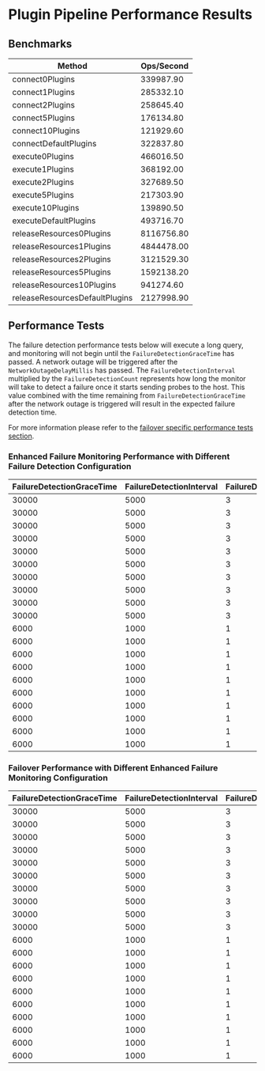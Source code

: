 # Plugin Pipeline Performance Results

## Benchmarks

| Method                         | Ops/Second |
| ------------------------------ | ---------- |
| connect0Plugins                | 339987.90  |
| connect1Plugins                | 285332.10  |
| connect2Plugins                | 258645.40  |
| connect5Plugins                | 176134.80  |
| connect10Plugins               | 121929.60  |
| connectDefaultPlugins          | 322837.80  |
| execute0Plugins                | 466016.50  |
| execute1Plugins                | 368192.00  |
| execute2Plugins                | 327689.50  |
| execute5Plugins                | 217303.90  |
| execute10Plugins               | 139890.50  |
| executeDefaultPlugins          | 493716.70  |
| releaseResources0Plugins       | 8116756.80 |
| releaseResources1Plugins       | 4844478.00 |
| releaseResources2Plugins       | 3121529.30 |
| releaseResources5Plugins       | 1592138.20 |
| releaseResources10Plugins      | 941274.60  |
| releaseResourcesDefaultPlugins | 2127998.90 |

## Performance Tests

The failure detection performance tests below will execute a long query, and monitoring will not begin until the `FailureDetectionGraceTime` has passed. A network outage will be triggered after the `NetworkOutageDelayMillis` has passed. The `FailureDetectionInterval` multiplied by the `FailureDetectionCount` represents how long the monitor will take to detect a failure once it starts sending probes to the host. This value combined with the time remaining from `FailureDetectionGraceTime` after the network outage is triggered will result in the expected failure detection time.

For more information please refer to the [failover specific performance tests section](DevelopmentGuide.md#failover-specific-performance-tests).

### Enhanced Failure Monitoring Performance with Different Failure Detection Configuration

| FailureDetectionGraceTime | FailureDetectionInterval | FailureDetectionCount | NetworkOutageDelayMillis | MinFailureDetectionTimeMillis | MaxFailureDetectionTimeMillis | AvgFailureDetectionTimeMillis |
| ------------------------- | ------------------------ | --------------------- | ------------------------ | ----------------------------- | ----------------------------- | ----------------------------- |
| 30000                     | 5000                     | 3                     | 5000                     | 35524                         | 35538                         | 35530                         |
| 30000                     | 5000                     | 3                     | 10000                    | 30523                         | 30527                         | 30525                         |
| 30000                     | 5000                     | 3                     | 15000                    | 25524                         | 25532                         | 25527                         |
| 30000                     | 5000                     | 3                     | 20000                    | 20520                         | 20528                         | 20525                         |
| 30000                     | 5000                     | 3                     | 25000                    | 15523                         | 15532                         | 15527                         |
| 30000                     | 5000                     | 3                     | 30000                    | 10524                         | 10531                         | 10528                         |
| 30000                     | 5000                     | 3                     | 35000                    | 10519                         | 10537                         | 10528                         |
| 30000                     | 5000                     | 3                     | 40000                    | 10526                         | 10532                         | 10529                         |
| 30000                     | 5000                     | 3                     | 50000                    | 10522                         | 10532                         | 10528                         |
| 30000                     | 5000                     | 3                     | 60000                    | 10526                         | 10543                         | 10534                         |
| 6000                      | 1000                     | 1                     | 1000                     | 5523                          | 5533                          | 5530                          |
| 6000                      | 1000                     | 1                     | 2000                     | 4525                          | 4553                          | 4532                          |
| 6000                      | 1000                     | 1                     | 3000                     | 3524                          | 3535                          | 3527                          |
| 6000                      | 1000                     | 1                     | 4000                     | 2525                          | 2531                          | 2528                          |
| 6000                      | 1000                     | 1                     | 5000                     | 1522                          | 1528                          | 1525                          |
| 6000                      | 1000                     | 1                     | 6000                     | 923                           | 933                           | 927                           |
| 6000                      | 1000                     | 1                     | 7000                     | 921                           | 949                           | 930                           |
| 6000                      | 1000                     | 1                     | 8000                     | 922                           | 934                           | 928                           |
| 6000                      | 1000                     | 1                     | 9000                     | 929                           | 933                           | 931                           |
| 6000                      | 1000                     | 1                     | 10000                    | 918                           | 947                           | 931                           |

### Failover Performance with Different Enhanced Failure Monitoring Configuration

| FailureDetectionGraceTime | FailureDetectionInterval | FailureDetectionCount | NetworkOutageDelayMillis | MinFailureDetectionTimeMillis | MaxFailureDetectionTimeMillis | AvgFailureDetectionTimeMillis |
| ------------------------- | ------------------------ | --------------------- | ------------------------ | ----------------------------- | ----------------------------- | ----------------------------- |
| 30000                     | 5000                     | 3                     | 5000                     | 35525                         | 35528                         | 35526                         |
| 30000                     | 5000                     | 3                     | 10000                    | 30523                         | 30546                         | 30530                         |
| 30000                     | 5000                     | 3                     | 15000                    | 25523                         | 25528                         | 25525                         |
| 30000                     | 5000                     | 3                     | 20000                    | 20522                         | 20541                         | 20531                         |
| 30000                     | 5000                     | 3                     | 25000                    | 15523                         | 15533                         | 15527                         |
| 30000                     | 5000                     | 3                     | 30000                    | 10518                         | 10532                         | 10526                         |
| 30000                     | 5000                     | 3                     | 35000                    | 10523                         | 10539                         | 10532                         |
| 30000                     | 5000                     | 3                     | 40000                    | 10522                         | 10536                         | 10530                         |
| 30000                     | 5000                     | 3                     | 50000                    | 10529                         | 10537                         | 10533                         |
| 30000                     | 5000                     | 3                     | 60000                    | 10529                         | 10536                         | 10532                         |
| 6000                      | 1000                     | 1                     | 1000                     | 5524                          | 5531                          | 5528                          |
| 6000                      | 1000                     | 1                     | 2000                     | 4531                          | 4554                          | 4539                          |
| 6000                      | 1000                     | 1                     | 3000                     | 3523                          | 3550                          | 3530                          |
| 6000                      | 1000                     | 1                     | 4000                     | 2520                          | 2525                          | 2523                          |
| 6000                      | 1000                     | 1                     | 5000                     | 1507                          | 1538                          | 1526                          |
| 6000                      | 1000                     | 1                     | 6000                     | 924                           | 928                           | 926                           |
| 6000                      | 1000                     | 1                     | 7000                     | 925                           | 930                           | 928                           |
| 6000                      | 1000                     | 1                     | 8000                     | 920                           | 933                           | 926                           |
| 6000                      | 1000                     | 1                     | 9000                     | 922                           | 929                           | 927                           |
| 6000                      | 1000                     | 1                     | 10000                    | 925                           | 937                           | 930                           |
